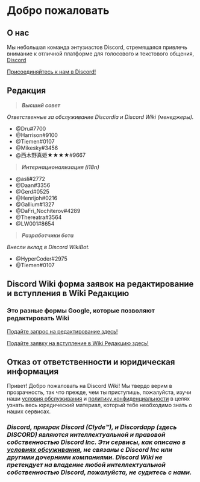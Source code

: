 <!-- TITLE: Домашняя страница -->
<!-- SUBTITLE: Добро пожаловать на Discord Wiki! -->

# Добро пожаловать
## О нас

Мы небольшая команда энтузиастов Discord, стремящаяся привлечь внимание к отличной платформе для голосового и текстового общения, [Discord](https://discordapp.com)

[Присоединяйтесь к нам в Discord!](https://discord.gg/WHz5r3N)

## Редакция
> ***Высший совет***

*Ответственные за обслуживание Discordia и Discord Wiki (менеджеры).*
* @Dru#7700
* @Harrison#9100
* @Tiemen#0107
* @Mikesky#3456
* @西木野真姫★★★★#9667

> ***Интернационализация (i18n)***

* @asli#2772
* @Daan#3356
* @Gerd#0525
* @Henrijoh#0216
* @Gallium#1327
* @DaFri_Nochiterov#4289
* @Thereatra#3564
* @LW001#8654

> ***Разработчики бота***

*Внесли вклад в Discord WikiBot.*
* @HyperCoder#2975
* @Tiemen#0107


## Discord Wiki форма заявок на редактирование и вступления в Wiki Редакцию
### Это разные формы Google, которые позволяют редактировать Wiki

[Подайте запрос на редактирование здесь!](https://goo.gl/forms/tXAUTq1uWNd5UJo43)

[Подайте заявку на вступление в Wiki Редакцию здесь!](https://goo.gl/forms/acaEgDcB2wLvAyUs1)

## Отказ от ответственности и юридическая информация
Привет! Добро пожаловать на Discord Wiki! Мы твердо верим в прозрачность, так что прежде, чем ты приступишь, пожалуйста, изучи наши [условия обслуживания](/terms) и [политику конфиденциальности](/privacy/ru) в целях узнать весь юредический материал, который тебе необходимо знать о наших сервисах.

### ***Discord, призрак Discord (Clyde™), и Discordapp (здесь DISCORD) являются интеллектуальной и правовой собственностью Discord Inc. Эти сервисы, как описано в [условиях обсуживания](/terms), не связаны с Discord Inc или другими дочерними компаниями. Discord Wiki не претендует на владение любой интеллектуальной собственностью Discord, пожалуйста, не судитесь с нами.***